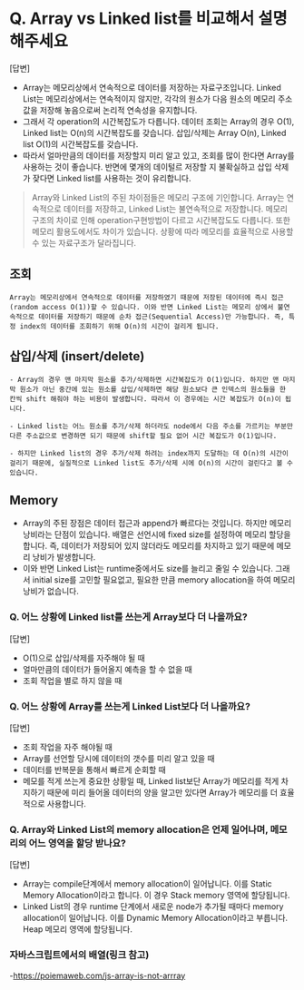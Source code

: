# Q. Array vs Linked list를 비교해서 설명해주세요

[답변]

-   Array는 메모리상에서 연속적으로 데이터를 저장하는 자료구조입니다. Linked List는 메모리상에서는 연속적이지 않지만, 각각의 원소가 다음 원소의 메모리 주소값을 저장해 놓음으로써 논리적 연속성을 유지합니다.
-   그래서 각 operation의 시간복잡도가 다릅니다. 데이터 조회는 Array의 경우 O(1), Linked list는 O(n)의 시간복잡도를 갖습니다. 삽입/삭제는 Array O(n), Linked list O(1)의 시간복잡도를 갖습니다.
-   따라서 얼마만큼의 데이터를 저장할지 미리 알고 있고, 조회를 많이 한다면 Array를 사용하는 것이 좋습니다. 반면에 몇개의 데이털르 저장할 지 불확실하고 삽입 삭제가 잦다면 Linked list를 사용하는 것이 유리합니다.

> Array와 Linked List의 주된 차이점들은 메모리 구조에 기인합니다. Array는 연속적으로 데이터를 저장하고, Linked List는 불연속적으로 저장합니다. 메모리 구조의 차이로 인해 operation구현방법이 다르고 시간복잡도도 다릅니다. 또한 메모리 활용도에서도 차이가 있습니다. 상황에 따라 메모리를 효율적으로 사용할 수 있는 자료구조가 달라집니다.

## 조회

```
Array는 메모리상에서 연속적으로 데이터를 저장하였기 때문에 저장된 데이터에 즉시 접근(random access O(1))할 수 있습니다. 이와 반면 Linked List는 메모리 상에서 불연속적으로 데이터를 저장하기 때문에 순차 접근(Sequential Access)만 가능합니다. 즉, 특정 index의 데이터를 조회하기 위해 O(n)의 시간이 걸리게 됩니다.
```

## 삽입/삭제 (insert/delete)

```
- Array의 경우 맨 마지막 원소를 추가/삭제하면 시간복잡도가 O(1)입니다. 하지만 맨 마지막 원소가 아닌 중간에 있는 원소를 삽입/삭제하면 해당 원소보다 큰 인덱스의 원소들을 한 칸씩 shift 해줘야 하는 비용이 발생합니다. 따라서 이 경우에는 시간 복잡도가 O(n)이 됩니다.

- Linked list는 어느 원소를 추가/삭제 하더라도 node에서 다음 주소를 가르키는 부분만 다른 주소값으로 변경하면 되기 때문에 shift할 필요 없어 시간 복잡도가 O(1)입니다.

- 하지만 Linked list의 경우 추가/삭제 하려는 index까지 도달하는 데 O(n)의 시간이 걸리기 때문에, 실질적으로 Linked list도 추가/삭제 시에 O(n)의 시간이 걸린다고 볼 수 있습니다.
```

## Memory

-   Array의 주된 장점은 데이터 접근과 append가 빠르다는 것입니다. 하지만 메모리 낭비라는 단점이 있습니다. 배열은 선언시에 fixed size를 설정하여 메모리 할당을 합니다. 즉, 데이터가 저장되어 있지 않더라도 메모리를 차지하고 있기 때문에 메모리 낭비가 발생합니다.
-   이와 반면 Linked List는 runtime중에서도 size를 늘리고 줄일 수 있습니다. 그래서 initial size를 고민할 필요없고, 필요한 만큼 memory allocation을 하여 메모리 낭비가 없습니다.

### Q. 어느 상황에 Linked list를 쓰는게 Array보다 더 나을까요?

[답변]

-   O(1)으로 삽입/삭제를 자주해야 될 때
-   얼마만큼의 데이터가 들어올지 예측을 할 수 없을 때
-   조회 작업을 별로 하지 않을 때

### Q. 어느 상황에 Array를 쓰는게 Linked List보다 더 나을까요?

[답변]

-   조회 작업을 자주 해야될 때
-   Array를 선언할 당시에 데이터의 갯수를 미리 알고 있을 때
-   데이터를 반복문을 통해서 빠르게 순회할 때
-   메모를 적게 쓰는게 중요한 상황일 때, Linked list보단 Array가 메모리를 적게 차지하기 때문에 미리 들어올 데이터의 양을 알고만 있다면 Array가 메모리를 더 효율적으로 사용합니다.

### Q. Array와 Linked List의 memory allocation은 언제 일어나며, 메모리의 어느 영역을 할당 받나요?

[답변]

-   Array는 compile단계에서 memory allocation이 일어납니다. 이를 Static Memory Allocation이라고 합니다. 이 경우 Stack memory 영역에 할당됩니다.
-   Linked List의 경우 runtime 단계에서 새로운 node가 추가될 때마다 memory allocation이 일어납니다. 이를 Dynamic Memory Allocation이라고 부릅니다. Heap 메모리 영역에 할당됩니다.

### 자바스크립트에서의 배열(링크 참고)

-https://poiemaweb.com/js-array-is-not-arrray

